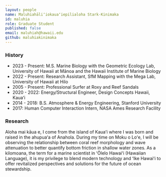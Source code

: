 ```yaml
---
layout: people
name: Maluhiahāliʻiokauaʻiepilialoha Stark-Kinimaka
id: maluhia
role: Graduate Student
published: false
email: maluhiah@hawaii.edu
github: maluhiakinimaka
---
```


### History

- 2023 - Present: M.S. Marine Biology with the Geometric Ecology Lab, University of Hawaii at Mānoa and the Hawaii Institute of Marine Biology
- 2022 - Present: Research Assistant, SfM Mapping with the Mega Lab, University of Hawaii at Hilo
- 2005 - Present: Professional Surfer at Roxy and Reef Sandals
- 2020 - 2022: Energy/Structural Engineer, Design Concepts Hawaii, Kauaʻi
- 2014 - 2018: B.S. Atmosphere & Energy Engineering, Stanford University
- 2017: Human Computer Interaction Intern, NASA Ames Research Facility

### Research

Aloha mai kāua e, I come from the island of Kauaʻi where I was born and raised in the ahupuaʻa of Anahola. During my time on Moku o Loʻe,
I will be observing the relationship between coral reef morphology and wave attenuation to better quantify bottom friction in shallow water zones.
As a kilomoana, the term for a marine scientist in ʻŌlelo Hawaiʻi (Hawaiian Language), it is my privilege to blend modern technology and ʻIke Hawaiʻi to offer
revitalized perspectives and solutions for the future of ocean stewardship.
